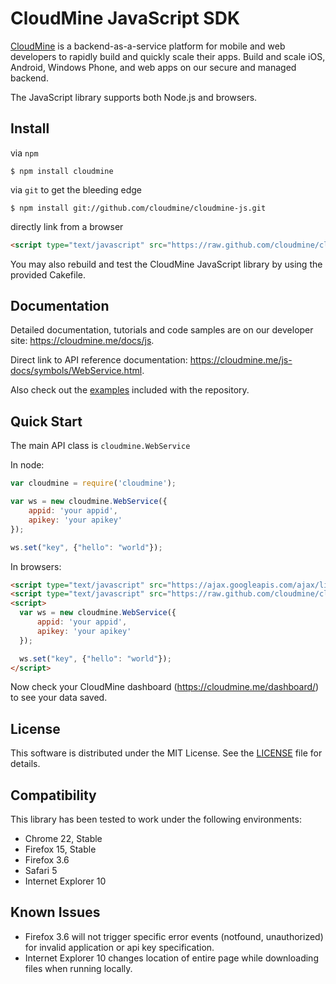 # CloudMine JavaScript SDK

[CloudMine](https://cloudmine.me) is a backend-as-a-service platform for mobile and web developers to rapidly build and quickly scale their apps. Build and scale iOS, Android, Windows Phone, and web apps on our secure and managed backend.

The JavaScript library supports both Node.js and browsers.


## Install

via `npm`

    $ npm install cloudmine

via `git` to get the bleeding edge

    $ npm install git://github.com/cloudmine/cloudmine-js.git

directly link from a browser

```html
<script type="text/javascript" src="https://raw.github.com/cloudmine/cloudmine-js/master/js/cloudmine.js"></script>
```

You may also rebuild and test the CloudMine JavaScript library by using the provided Cakefile.

## Documentation

Detailed documentation, tutorials and code samples are on our developer site: https://cloudmine.me/docs/js.

Direct link to API reference documentation: https://cloudmine.me/js-docs/symbols/WebService.html.

Also check out the [examples](https://github.com/cloudmine/cloudmine-js/tree/master/examples) included with the repository.


## Quick Start

The main API class is `cloudmine.WebService`

In node:

```javascript
var cloudmine = require('cloudmine');

var ws = new cloudmine.WebService({
    appid: 'your appid',
    apikey: 'your apikey'
});

ws.set("key", {"hello": "world"});
```

In browsers:

```html
<script type="text/javascript" src="https://ajax.googleapis.com/ajax/libs/jquery/1.7.2/jquery.min.js"></script>
<script type="text/javascript" src="https://raw.github.com/cloudmine/cloudmine-js/master/js/cloudmine.js"></script>
<script>
  var ws = new cloudmine.WebService({
      appid: 'your appid',
      apikey: 'your apikey'
  });

  ws.set("key", {"hello": "world"});
</script>
```

Now check your CloudMine dashboard (https://cloudmine.me/dashboard/) to see your data saved.


## License

This software is distributed under the MIT License. See the [LICENSE](https://github.com/cloudmine/cloudmine-js/blob/master/LICENSE) file for details.

## Compatibility
This library has been tested to work under the following environments:
* Chrome 22, Stable
* Firefox 15, Stable
* Firefox 3.6
* Safari 5
* Internet Explorer 10

## Known Issues
* Firefox 3.6 will not trigger specific error events (notfound, unauthorized) for invalid application or api key specification.
* Internet Explorer 10 changes location of entire page while downloading files when running locally.
